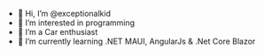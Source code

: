 - 👋 Hi, I’m @exceptionalkid
- 👀 I’m interested in programming 
- :red_car: I’m a Car enthusiast 
- 🌱 I’m currently learning .NET MAUI, AngularJs & .Net Core Blazor

<!---
exceptionalkid/exceptionalkid is a ✨ special ✨ repository because its `README.md` (this file) appears on your GitHub profile.
You can click the Preview link to take a look at your changes.
--->
